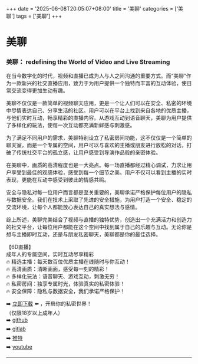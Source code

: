 +++
date = '2025-06-08T20:05:07+08:00'
title = '美聊'
categories = ['美聊']
tags = ['美聊']
+++

# 美聊

### 美聊： redefining the World of Video and Live Streaming

在当今数字化的时代，视频和直播已成为人与人之间沟通的重要方式。而“美聊”作为一款新兴的社交直播应用，致力于为用户提供一个独特而丰富的互动体验，使日常交流变得更加生动有趣。

美聊不仅仅是一款简单的视频聊天应用，更是一个让人们可以在安全、私密的环境中尽情表达自己、分享生活的社区。用户可以在平台上找到来自各地的优质主播，与他们实时互动，畅享精彩的直播内容。从游戏互动到语音聊天，美聊为用户提供了多样化的玩法，使每一次互动都充满新鲜感与刺激感。

为了满足不同用户的需求，美聊特别设立了私密房间功能，这不仅仅是一个简单的聊天室，而是一个专属的空间，用户可以与喜欢的主播或朋友进行放松的对话，打破了传统社交平台的孤立感，让用户感受到导演作品般的亲密体验。

在美聊中，画质的高清程度也是一大亮点。每一场直播都经过精心调试，力求让用户享受到最佳的观感体验，感受到每一个细节之美。用户不仅可以看到主播的实时表现，更能在互动中感受到彼此的情感共鸣。

安全与隐私对每一位用户而言都是至关重要的，美聊承诺严格保护每位用户的隐私与数据安全。我们在技术上采取了先进的安全措施，为用户打造一个安全、稳定的交流环境，让每个人都能放心表达自己的真实想法与感情。

综上所述，美聊完美结合了视频与直播的独特优势，创造出一个充满活力和创造力的社交平台，让每位用户都能在这个空间中找到属于自己的乐趣与互动。无论你是想与主播即时互动，还是与朋友私密聊天，美聊都是你的最佳选择。

【6D直播】  
成年人的专属空间，实时互动尽享精彩  
🔥 精选主播：每天数百位优质主播在线随时与你互动！  
🔥 高清画质：清晰画面，感受每一刻的精彩！  
🔥 多样化玩法：语音聊天、游戏互动，刺激无穷！  
🔥 私密房间：独享专属时光，体验真实的私密体验！  
🔥 安全保障：隐私与数据安全，我们承诺严格保护！  

➡️ [立即下载](https://down123.s3.ap-east-1.amazonaws.com/down/down.html?channelCode=blog) ⬅️ ，开启你的私密世界！  
（仅限18岁以上成年人）  
➡️ [github](https://aldult-live.github.io/)  
➡️ [gitlab](https://seo-09598d.gitlab.io/)  
➡️ [推特](https://x.com/wegame33)  
➡️ [youtube](https://www.youtube.com/@6Dlive)

---
